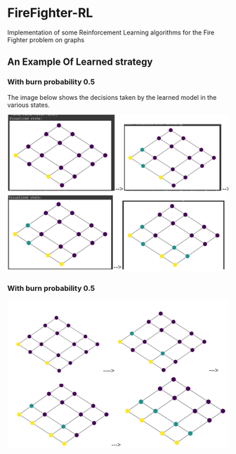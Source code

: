 # FireFighter-RL
Implementation of some Reinforcement Learning algorithms for the Fire Fighter problem on graphs

## An Example Of Learned strategy

### With burn probability 0.5

The image below shows the decisions taken by the learned model in the various states.

![](images/4by4grid_2fires_fireprob0.5.png)

### With burn probability 0.5

![](images/4by4grid_2fires_fireprob1.png)